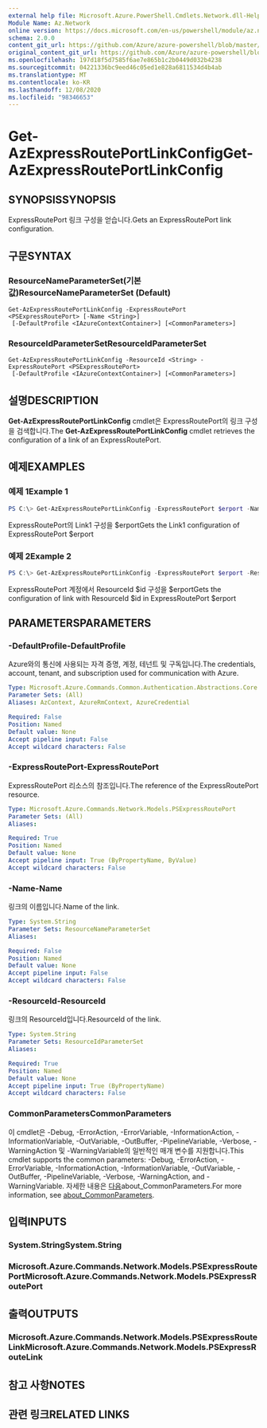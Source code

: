 ```yaml
---
external help file: Microsoft.Azure.PowerShell.Cmdlets.Network.dll-Help.xml
Module Name: Az.Network
online version: https://docs.microsoft.com/en-us/powershell/module/az.network/get-azexpressrouteportlinkconfig
schema: 2.0.0
content_git_url: https://github.com/Azure/azure-powershell/blob/master/src/Network/Network/help/Get-AzExpressRoutePortLinkConfig.md
original_content_git_url: https://github.com/Azure/azure-powershell/blob/master/src/Network/Network/help/Get-AzExpressRoutePortLinkConfig.md
ms.openlocfilehash: 197d18f5d7585f6ae7e865b1c2b0449d032b4238
ms.sourcegitcommit: 04221336bc9eed46c05ed1e828a6811534d4b4ab
ms.translationtype: MT
ms.contentlocale: ko-KR
ms.lasthandoff: 12/08/2020
ms.locfileid: "98346653"
---
```

# <span data-ttu-id="8fcb1-101">Get-AzExpressRoutePortLinkConfig</span><span class="sxs-lookup"><span data-stu-id="8fcb1-101">Get-AzExpressRoutePortLinkConfig</span></span>

## <span data-ttu-id="8fcb1-102">SYNOPSIS</span><span class="sxs-lookup"><span data-stu-id="8fcb1-102">SYNOPSIS</span></span>
<span data-ttu-id="8fcb1-103">ExpressRoutePort 링크 구성을 얻습니다.</span><span class="sxs-lookup"><span data-stu-id="8fcb1-103">Gets an ExpressRoutePort link configuration.</span></span>

## <span data-ttu-id="8fcb1-104">구문</span><span class="sxs-lookup"><span data-stu-id="8fcb1-104">SYNTAX</span></span>

### <span data-ttu-id="8fcb1-105">ResourceNameParameterSet(기본값)</span><span class="sxs-lookup"><span data-stu-id="8fcb1-105">ResourceNameParameterSet (Default)</span></span>
```
Get-AzExpressRoutePortLinkConfig -ExpressRoutePort <PSExpressRoutePort> [-Name <String>]
 [-DefaultProfile <IAzureContextContainer>] [<CommonParameters>]
```

### <span data-ttu-id="8fcb1-106">ResourceIdParameterSet</span><span class="sxs-lookup"><span data-stu-id="8fcb1-106">ResourceIdParameterSet</span></span>
```
Get-AzExpressRoutePortLinkConfig -ResourceId <String> -ExpressRoutePort <PSExpressRoutePort>
 [-DefaultProfile <IAzureContextContainer>] [<CommonParameters>]
```

## <span data-ttu-id="8fcb1-107">설명</span><span class="sxs-lookup"><span data-stu-id="8fcb1-107">DESCRIPTION</span></span>
<span data-ttu-id="8fcb1-108">**Get-AzExpressRoutePortLinkConfig** cmdlet은 ExpressRoutePort의 링크 구성을 검색합니다.</span><span class="sxs-lookup"><span data-stu-id="8fcb1-108">The **Get-AzExpressRoutePortLinkConfig** cmdlet retrieves the configuration of a link of an ExpressRoutePort.</span></span>

## <span data-ttu-id="8fcb1-109">예제</span><span class="sxs-lookup"><span data-stu-id="8fcb1-109">EXAMPLES</span></span>

### <span data-ttu-id="8fcb1-110">예제 1</span><span class="sxs-lookup"><span data-stu-id="8fcb1-110">Example 1</span></span>
```powershell
PS C:\> Get-AzExpressRoutePortLinkConfig -ExpressRoutePort $erport -Name Link1
```

<span data-ttu-id="8fcb1-111">ExpressRoutePort의 Link1 구성을 $erport</span><span class="sxs-lookup"><span data-stu-id="8fcb1-111">Gets the Link1 configuration of ExpressRoutePort $erport</span></span>

### <span data-ttu-id="8fcb1-112">예제 2</span><span class="sxs-lookup"><span data-stu-id="8fcb1-112">Example 2</span></span>
```powershell
PS C:\> Get-AzExpressRoutePortLinkConfig -ExpressRoutePort $erport -ResourceId $id
```

<span data-ttu-id="8fcb1-113">ExpressRoutePort 계정에서 ResourceId $id 구성을 $erport</span><span class="sxs-lookup"><span data-stu-id="8fcb1-113">Gets the configuration of link with ResourceId $id in ExpressRoutePort $erport</span></span>

## <span data-ttu-id="8fcb1-114">PARAMETERS</span><span class="sxs-lookup"><span data-stu-id="8fcb1-114">PARAMETERS</span></span>

### <span data-ttu-id="8fcb1-115">-DefaultProfile</span><span class="sxs-lookup"><span data-stu-id="8fcb1-115">-DefaultProfile</span></span>
<span data-ttu-id="8fcb1-116">Azure와의 통신에 사용되는 자격 증명, 계정, 테넌트 및 구독입니다.</span><span class="sxs-lookup"><span data-stu-id="8fcb1-116">The credentials, account, tenant, and subscription used for communication with Azure.</span></span>

```yaml
Type: Microsoft.Azure.Commands.Common.Authentication.Abstractions.Core.IAzureContextContainer
Parameter Sets: (All)
Aliases: AzContext, AzureRmContext, AzureCredential

Required: False
Position: Named
Default value: None
Accept pipeline input: False
Accept wildcard characters: False
```

### <span data-ttu-id="8fcb1-117">-ExpressRoutePort</span><span class="sxs-lookup"><span data-stu-id="8fcb1-117">-ExpressRoutePort</span></span>
<span data-ttu-id="8fcb1-118">ExpressRoutePort 리소스의 참조입니다.</span><span class="sxs-lookup"><span data-stu-id="8fcb1-118">The reference of the ExpressRoutePort resource.</span></span>

```yaml
Type: Microsoft.Azure.Commands.Network.Models.PSExpressRoutePort
Parameter Sets: (All)
Aliases:

Required: True
Position: Named
Default value: None
Accept pipeline input: True (ByPropertyName, ByValue)
Accept wildcard characters: False
```

### <span data-ttu-id="8fcb1-119">-Name</span><span class="sxs-lookup"><span data-stu-id="8fcb1-119">-Name</span></span>
<span data-ttu-id="8fcb1-120">링크의 이름입니다.</span><span class="sxs-lookup"><span data-stu-id="8fcb1-120">Name of the link.</span></span>

```yaml
Type: System.String
Parameter Sets: ResourceNameParameterSet
Aliases:

Required: False
Position: Named
Default value: None
Accept pipeline input: False
Accept wildcard characters: False
```

### <span data-ttu-id="8fcb1-121">-ResourceId</span><span class="sxs-lookup"><span data-stu-id="8fcb1-121">-ResourceId</span></span>
<span data-ttu-id="8fcb1-122">링크의 ResourceId입니다.</span><span class="sxs-lookup"><span data-stu-id="8fcb1-122">ResourceId of the link.</span></span>

```yaml
Type: System.String
Parameter Sets: ResourceIdParameterSet
Aliases:

Required: True
Position: Named
Default value: None
Accept pipeline input: True (ByPropertyName)
Accept wildcard characters: False
```

### <span data-ttu-id="8fcb1-123">CommonParameters</span><span class="sxs-lookup"><span data-stu-id="8fcb1-123">CommonParameters</span></span>
<span data-ttu-id="8fcb1-124">이 cmdlet은 -Debug, -ErrorAction, -ErrorVariable, -InformationAction, -InformationVariable, -OutVariable, -OutBuffer, -PipelineVariable, -Verbose, -WarningAction 및 -WarningVariable의 일반적인 매개 변수를 지원합니다.</span><span class="sxs-lookup"><span data-stu-id="8fcb1-124">This cmdlet supports the common parameters: -Debug, -ErrorAction, -ErrorVariable, -InformationAction, -InformationVariable, -OutVariable, -OutBuffer, -PipelineVariable, -Verbose, -WarningAction, and -WarningVariable.</span></span> <span data-ttu-id="8fcb1-125">자세한 내용은 [다음](http://go.microsoft.com/fwlink/?LinkID=113216)about_CommonParameters.</span><span class="sxs-lookup"><span data-stu-id="8fcb1-125">For more information, see [about_CommonParameters](http://go.microsoft.com/fwlink/?LinkID=113216).</span></span>

## <span data-ttu-id="8fcb1-126">입력</span><span class="sxs-lookup"><span data-stu-id="8fcb1-126">INPUTS</span></span>

### <span data-ttu-id="8fcb1-127">System.String</span><span class="sxs-lookup"><span data-stu-id="8fcb1-127">System.String</span></span>

### <span data-ttu-id="8fcb1-128">Microsoft.Azure.Commands.Network.Models.PSExpressRoutePort</span><span class="sxs-lookup"><span data-stu-id="8fcb1-128">Microsoft.Azure.Commands.Network.Models.PSExpressRoutePort</span></span>

## <span data-ttu-id="8fcb1-129">출력</span><span class="sxs-lookup"><span data-stu-id="8fcb1-129">OUTPUTS</span></span>

### <span data-ttu-id="8fcb1-130">Microsoft.Azure.Commands.Network.Models.PSExpressRouteLink</span><span class="sxs-lookup"><span data-stu-id="8fcb1-130">Microsoft.Azure.Commands.Network.Models.PSExpressRouteLink</span></span>

## <span data-ttu-id="8fcb1-131">참고 사항</span><span class="sxs-lookup"><span data-stu-id="8fcb1-131">NOTES</span></span>

## <span data-ttu-id="8fcb1-132">관련 링크</span><span class="sxs-lookup"><span data-stu-id="8fcb1-132">RELATED LINKS</span></span>
